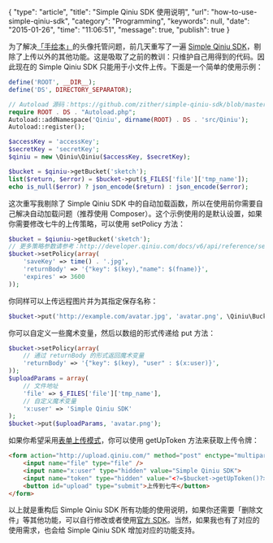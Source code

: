 {
    "type": "article",
    "title": "Simple Qiniu SDK 使用说明",
    "url": "how-to-use-simple-qiniu-sdk",
    "category": "Programming",
    "keywords": null,
    "date": "2015-01-26",
    "time": "11:06:51",
    "message": true,
    "publish": true
}

为了解决[「手绘本」](http://www.shouhuiben.com)的头像托管问题，前几天重写了一遍 [Simple Qiniu SDK](https://github.com/zither/simple-qiniu-sdk)，剔除了上传以外的其他功能。这是吸取了之前的教训：只维护自己用得到的代码。因此现在的 Simple Qiniu SDK 只能用于小文件上传。下面是一个简单的使用示例：

```php
define('ROOT', __DIR__);
define('DS', DIRECTORY_SEPARATOR);

// Autoload 源码：https://github.com/zither/simple-qiniu-sdk/blob/master/example/Autoload.php
require ROOT . DS . "Autoload.php";
Autoload::addNamespace('Qiniu', dirname(ROOT) . DS . 'src/Qiniu');
Autoload::register();

$accessKey = 'accessKey';
$secretKey = 'secretKey';
$qiniu = new \Qiniu\Qiniu($accessKey, $secretKey);

$bucket = $qiniu->getBucket('sketch');
list($return, $error) = $bucket->put($_FILES['file']['tmp_name']);
echo is_null($error) ? json_encode($return) : json_encode($error);
```

这次重写我剔除了 Simple Qiniu SDK 中的自动加载函数，所以在使用前你需要自己解决自动加载问题（推荐使用 Composer）。这个示例使用的是默认设置，如果你需要修改七牛的上传策略，可以使用 setPolicy 方法：

```php
$bucket = $qiuniu->getBucket('sketch');
// 更多策略参数请参考：http://developer.qiniu.com/docs/v6/api/reference/security/put-policy.html
$bucket->setPolicy(array(
    'saveKey' => time() . '.jpg',
    'returnBody' => '{"key": $(key),"name": $(fname)}',
    'expires' => 3600
));
```

你同样可以上传远程图片并为其指定保存名称：

```php
$bucket->put('http://example.com/avatar.jpg', 'avatar.png', \Qiniu\Bucket::EXTR_OVERWRITE);
```

你可以自定义一些魔术变量，然后以数组的形式传递给 put 方法：

```php
$bucket->setPolicy(array(
    // 通过 returnBody 的形式返回魔术变量
    'returnBody' => '{"key": $(key), "user" : $(x:user)}',                  
));
$uploadParams = array(
    // 文件地址
    'file' => $_FILES['file']['tmp_name'],
    // 自定义魔术变量
    'x:user' => 'Simple Qiniu SDK'
);
$bucket->put($uploadParams, 'avatar.png');
```

如果你希望采用[表单上传模式](http://developer.qiniu.com/docs/v6/api/overview/up/form-upload.html)，你可以使用 getUpToken 方法来获取上传令牌：

```html
<form action="http://upload.qiniu.com/" method="post" enctype="multipart/form-data">
    <input name="file" type="file" />
    <input name="x:user" type="hidden" value="Simple Qiniu SDK">
    <input name="token" type="hidden" value="<?=$bucket->getUpToken()?>">
    <button id="upload" type="submit">上传到七牛</button>
</form>
```

以上就是重构后 Simple Qiniu SDK 所有功能的使用说明，如果你还需要「删除文件」等其他功能，可以自行修改或者使用[官方 SDK](http://developer.qiniu.com/docs/v6/sdk/php-sdk.html)。当然，如果我也有了对应的使用需求，也会给 Simple Qiniu SDK 增加对应的功能支持。 
